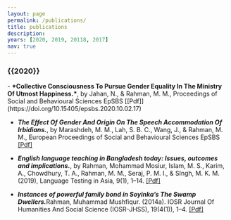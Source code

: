 ```yaml
---
layout: page
permalink: /publications/
title: publications
description: 
years: [2020, 2019, 20118, 2017]
nav: true
---
```


<h3 class="year" xmlns="http://www.w3.org/1999/html">{{2020}}</h3>
- <strong>*Collective Consciousness To Pursue Gender Equality In The Ministry Of Utmost Happiness.*</strong>, by Jahan, N., & Rahman, M. M., Proceedings of Social and Behavioural Sciences EpSBS
    [[Pdf]](https://doi.org/10.15405/epsbs.2020.10.02.17)

- <strong>*The Effect Of Gender And Origin On The Speech Accommodation Of Irbidians.*</strong>, by Marashdeh, M. M., Lah, S. B. C., Wang, J., & Rahman, M. M., European Proceedings of Social and Behavioural Sciences EpSBS
    [[Pdf]](https://doi.org/10.15405/epsbs.2020.10.02.41)
    
- <strong>*English language teaching in Bangladesh today: Issues, outcomes and implications.*</strong>, by Rahman, Mohammad Mosiur, Islam, M. S., Karim, A., Chowdhury, T. A., Rahman, M. M., Seraj, P. M. I., & SIngh, M. K. M. (2019), Language Testing in Asia, 9(1), 1–14.
    [[Pdf]](https://doi.org/10.1186/s40468-019-0085-8)

- <strong>*Instances of powerful family bond in Soyinka’s The Swamp Dwellers.*</strong>Rahman, Muhammad Mushfiqur. (2014a). IOSR Journal Of Humanities And Social Science (IOSR-JHSS), 19(4(1)), 1–4.
    [[Pdf]](http://www.iosrjournals.org/iosr-jhss/papers/Vol19-issue4/Version-1/A019410104.pdf)

